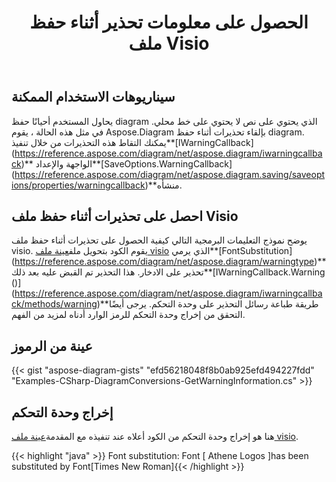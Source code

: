 ﻿---
title: الحصول على معلومات تحذير أثناء حفظ ملف Visio
type: docs
weight: 110
url: /ar/java/get-warning-information-while-saving-visio-file/
---
## **سيناريوهات الاستخدام الممكنة**

 يحاول المستخدم أحيانًا حفظ diagram الذي يحتوي على نص لا يحتوي على خط محلي. في مثل هذه الحالة ، يقوم Aspose.Diagram بإلقاء تحذيرات أثناء حفظ diagram. يمكنك التقاط هذه التحذيرات من خلال تنفيذ**[IWarningCallback] (https://reference.aspose.com/diagram/net/aspose.diagram/iwarningcallback)** الواجهة والإعداد**[SaveOptions.WarningCallback] (https://reference.aspose.com/diagram/net/aspose.diagram.saving/saveoptions/properties/warningcallback)**منشأه.

## **احصل على تحذيرات أثناء حفظ ملف Visio**

 يوضح نموذج التعليمات البرمجية التالي كيفية الحصول على تحذيرات أثناء حفظ ملف visio. يقوم الكود بتحويل ملف[عينة ملف visio](sampleFontSubstitution.vsdx) الذي يرمي**[FontSubstitution] (https://reference.aspose.com/diagram/net/aspose.diagram/warningtype)** تحذير على الادخار. هذا التحذير تم القبض عليه بعد ذلك**[IWarningCallback.Warning ()] (https://reference.aspose.com/diagram/net/aspose.diagram/iwarningcallback/methods/warning)**طريقة طباعة رسائل التحذير على وحدة التحكم. يرجى أيضًا التحقق من إخراج وحدة التحكم للرمز الوارد أدناه لمزيد من الفهم.

## **عينة من الرموز**

{{< gist "aspose-diagram-gists" "efd56218048f8b0ab925efd494227fdd" "Examples-CSharp-DiagramConversions-GetWarningInformation.cs" >}}

## **إخراج وحدة التحكم**

هنا هو إخراج وحدة التحكم من الكود أعلاه عند تنفيذه مع المقدمة[عينة ملف visio](sampleFontSubstitution.vsdx).

{{< highlight "java" >}}
Font substitution: Font [ Athene Logos ]has been substituted by Font[Times New Roman]{{< /highlight >}}
